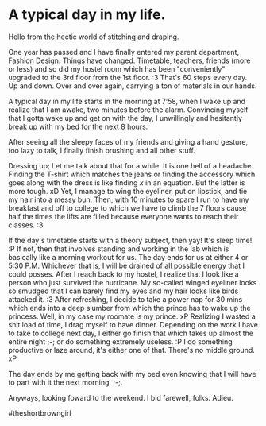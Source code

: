 # A typical day in my life. #

Hello from the hectic world of stitching and draping. 

One year has passed and I have finally entered my parent department, Fashion Design. Things have changed. Timetable, teachers, friends (more or less) and so did my hostel room which has been "conveniently" upgraded to the 3rd floor from the 1st floor. :3 That's 60 steps every day. Up and down. Over and over again, carrying a ton of materials in our hands. 

A typical day in my life starts in the morning at 7:58, when I wake up and realize that I am awake, two minutes before the alarm. Convincing myself that I gotta wake up and get on with the day, I unwillingly and hesitantly break up with my bed for the next 8 hours. 

After seeing all the sleepy faces of my friends and giving a hand gesture, too lazy to talk, I finally finish brushing and all other stuff. 

Dressing up; Let me talk about that for a while. It is one hell of a headache. Finding the T-shirt which matches the jeans or finding the accessory which goes along with the dress is like finding *x* in an equation. But the latter is more tough. xD Yet, I manage to wing the eyeliner, put on lipstick, and tie my hair into a messy bun. Then, with 10 minutes to spare I run to have my breakfast and off to college to which we have to climb the 7 floors cause half the times the lifts are filled because everyone wants to reach their classes. :3

If the day's timetable starts with a theory subject, then yay! It's sleep time! :P If not, then that involves standing and working in the lab which is basically like a morning workout for us. The day ends for us at either 4 or 5:30 P.M. Whichever that is, I will be drained of all possible energy that I could posses. After I reach back to my hostel, I realize that I look like a person who just survived the hurricane. My so-called winged eyeliner looks so smudged that I can barely find my eyes and my hair looks like birds attacked it. :3 After refreshing, I decide to take a power nap for 30 mins which ends into a deep slumber from which the prince has to wake up the princess. Well, in my case my roomate is my prince. xP Realizing I wasted a shit load of time, I drag myself to have dinner. Depending on the work I have to take to college next day, I either go finish that which takes up almost the entire night ;-; or do something extremely useless. :P I do something productive or laze around, it's either one of that. There's no middle ground. xP 

The day ends by me getting back with my bed even knowing that I will have to part with it the next morning. ;-;. 

Anyways, looking foward to the weekend. I bid farewell, folks. Adieu. 

#theshortbrowngirl
